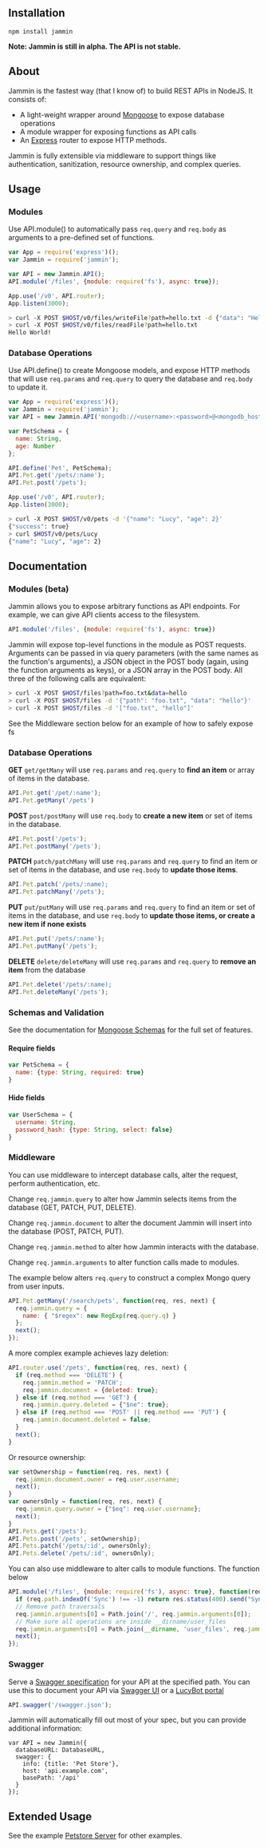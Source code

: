 ## Installation
```npm install jammin```

**Note: Jammin is still in alpha. The API is not stable.**

## About
Jammin is the fastest way (that I know of) to build REST APIs in NodeJS. It consists of:
* A light-weight wrapper around [Mongoose](http://mongoosejs.com/) to expose database operations
* A module wrapper for exposing functions as API calls
* An [Express](http://expressjs.com/) router to expose HTTP methods.

Jammin is fully extensible via middleware to support things like authentication, sanitization, resource ownership, and complex queries.

## Usage

### Modules
Use API.module() to automatically pass ```req.query``` and ```req.body``` as arguments to a pre-defined set of functions.
```js
var App = require('express')();
var Jammin = require('jammin');

var API = new Jammin.API();
API.module('/files', {module: require('fs'), async: true});

App.use('/v0', API.router);
App.listen(3000);
```
```bash
> curl -X POST $HOST/v0/files/writeFile?path=hello.txt -d {"data": "Hello World!"}
> curl -X POST $HOST/v0/files/readFile?path=hello.txt
Hello World!
```

### Database Operations
Use API.define() to create Mongoose models, and expose HTTP methods that will use ```req.params``` and ```req.query``` to query the database and ```req.body``` to update it.
```js
var App = require('express')();
var Jammin = require('jammin');
var API = new Jammin.API('mongodb://<username>:<password>@<mongodb_host>');

var PetSchema = {
  name: String,
  age: Number
};

API.define('Pet', PetSchema);
API.Pet.get('/pets/:name');
API.Pet.post('/pets');

App.use('/v0', API.router);
App.listen(3000);
```

```bash
> curl -X POST $HOST/v0/pets -d '{"name": "Lucy", "age": 2}'
{"success": true}
> curl $HOST/v0/pets/Lucy
{"name": "Lucy", "age": 2}
```

## Documentation

### Modules (beta)
Jammin allows you to expose arbitrary functions as API endpoints. For example, we can give API clients access to the filesystem.
```js
API.module('/files', {module: require('fs'), async: true})
```
Jammin will expose top-level functions in the module as POST requests. Arguments can be passed in via query parameters (with the same names as the function's arguments), a JSON object in the POST body (again, using the function arguments as keys), or a JSON array in the POST body. All three of the following calls are equivalent:
```bash
> curl -X POST $HOST/files?path=foo.txt&data=hello
> curl -X POST $HOST/files -d '{"path": "foo.txt", "data": "hello"}'
> curl -X POST $HOST/files -d '["foo.txt", "hello"]'
```
See the Middleware section below for an example of how to safely expose fs

### Database Operations

**GET** ```get/getMany``` will use ```req.params``` and ```req.query``` to **find an item** or array of items in the database.
```js
API.Pet.get('/pet/:name');
API.Pet.getMany('/pets')
```
**POST** ```post/postMany``` will use ```req.body``` to **create a new item** or set of items in the database.
```js
API.Pet.post('/pets');
API.Pet.postMany('/pets');
```
**PATCH** ```patch/patchMany``` will use ```req.params``` and ```req.query``` to find an item or set of items in the database, and use ```req.body``` to **update those items**.
```js
API.Pet.patch('/pets/:name);
API.Pet.patchMany('/pets');
```
**PUT** ```put/putMany``` will use ```req.params``` and ```req.query``` to find an item or set of items in the database, and use ```req.body``` to **update those items, or create a new item if none exists**
```js
API.Pet.put('/pets/:name');
API.Pet.putMany('/pets');
```
**DELETE** ```delete/deleteMany``` will use ```req.params``` and ```req.query``` to **remove an item** from the database
```js
API.Pet.delete('/pets/:name);
API.Pet.deleteMany('/pets');
```

### Schemas and Validation
See the documentation for [Mongoose Schemas](http://mongoosejs.com/docs/guide.html) for the full set of features.
#### Require fields
```js
var PetSchema = {
  name: {type: String, required: true}
}
```
#### Hide fields
```js
var UserSchema = {
  username: String,
  password_hash: {type: String, select: false}
}
```

### Middleware
You can use middleware to intercept database calls, alter the request, perform authentication, etc.

Change ```req.jammin.query``` to alter how Jammin selects items from the database (GET, PATCH, PUT, DELETE).

Change ```req.jammin.document``` to alter the document Jammin will insert into the database (POST, PATCH, PUT).

Change ```req.jammin.method``` to alter how Jammin interacts with the database.

Change ```req.jammin.arguments``` to alter function calls made to modules.

The example below alters ```req.query``` to construct a complex Mongo query from user inputs.
```js
API.Pet.getMany('/search/pets', function(req, res, next) {
  req.jammin.query = {
    name: { "$regex": new RegExp(req.query.q) }
  };
  next();
});
```
A more complex example achieves lazy deletion:
```js
API.router.use('/pets', function(req, res, next) {
  if (req.method === 'DELETE') {
    req.jammin.method = 'PATCH';
    req.jammin.document = {deleted: true};
  } else if (req.method === 'GET') {
    req.jammin.query.deleted = {"$ne": true};
  } else if (req.method === 'POST' || req.method === 'PUT') {
    req.jammin.document.deleted = false;
  }
  next();
}
```
Or resource ownership:
```js
var setOwnership = function(req, res, next) {
  req.jammin.document.owner = req.user.username;
  next();
}
var ownersOnly = function(req, res, next) {
  req.jammin.query.owner = {"$eq": req.user.username};
  next();
}
API.Pets.get('/pets');
API.Pets.post('/pets', setOwnership);
API.Pets.patch('/pets/:id', ownersOnly);
API.Pets.delete('/pets/:id', ownersOnly);
```
You can also use middleware to alter calls to module functions. The function below 
```js
API.module('/files', {module: require('fs'), async: true}, function(req, res, next) {
  if (req.path.indexOf('Sync') !== -1) return res.status(400).send("Synchronous functions not allowed");
  // Remove path traversals
  req.jammin.arguments[0] = Path.join('/', req.jammin.arguments[0]);
  // Make sure all operations are inside __dirname/user_files
  req.jammin.arguments[0] = Path.join(__dirname, 'user_files', req.jammin.arguments[0]);
  next();
});
```

### Swagger
Serve a [Swagger specification](http://swagger.io) for your API at the specified path. You can use this to document your API via [Swagger UI](https://github.com/swagger-api/swagger-ui) or a [LucyBot portal](https://lucybot.com)
```js
API.swagger('/swagger.json');
```
Jammin will automatically fill out most of your spec, but you can provide additional information:
```
var API = new Jammin({
  databaseURL: DatabaseURL,
  swagger: {
    info: {title: 'Pet Store'},
    host: 'api.example.com',
    basePath: '/api'
  }
});
```

## Extended Usage
See the example [Petstore Server](test/petstore-server.js) for other examples.
